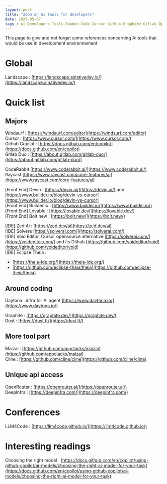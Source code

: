 ```yaml
---
layout: post
title: "Zoom on Ai tools for developers"
date: 2025-05-07
tags : Ai Developers Tools Zoomon Code Cursor Github Graphite Gitlab Openrouter Deepinfra Model Daytona Theia 
---
```


This page to give and not forget some references concerning Ai tools that would be use in development environnement

# Global

Landscape : [https://landscape.ainativedev.io/](https://landscape.ainativedev.io/)        

# Quick list

## Majors

Windsurf : [https://windsurf.com/editor](https://windsurf.com/editor)       
Cursor : [https://www.cursor.com/](https://www.cursor.com/)        
Github Copilot : [https://docs.github.com/en/copilot](https://docs.github.com/en/copilot)       
Gitlab Duo : [https://about.gitlab.com/gitlab-duo/](https://about.gitlab.com/gitlab-duo/)         

CodeRabbit [https://www.coderabbit.ai/](https://www.coderabbit.ai/)        
Raycast [https://www.raycast.com/core-features/ai](https://www.raycast.com/core-features/ai)        

[Front End] Devin : [https://devin.ai/](https://devin.ai/) and [https://www.builder.io/blog/devin-vs-cursor](https://www.builder.io/blog/devin-vs-cursor)      
[Front End] Builder.io : [https://www.builder.io/](https://www.builder.io/)        
[Front End] Lovable : [https://lovable.dev/](https://lovable.dev/)       
[Front End] Bolt new : [https://bolt.new/](https://bolt.new/)       

[IDE] Zed Ai : [https://zed.dev/ai](https://zed.dev/ai)      
[IDE] Solvere [https://solverai.com/](https://solverai.com/)  
[IDE] Void Editor, Cursor opensource alternative [https://solverai.com/](https://voideditor.com/) and its Github [https://github.com/voideditor/void](https://github.com/voideditor/void)        
[IDE] Eclipse Theia : 
* [https://theia-ide.org/](https://theia-ide.org/)     
* [https://github.com/eclipse-theia/theia](https://github.com/eclipse-theia/theia)     

## Around coding

Daytona : infra for Ai agent [https://www.daytona.io/](https://www.daytona.io/)        

Graphite : [https://graphite.dev/](https://graphite.dev/)         
Dust : [https://dust.tt/](https://dust.tt/)         

## More tool part

Maizai : [https://github.com/appclacks/maizai](https://github.com/appclacks/maizai)            
Cline : [https://github.com/cline/cline](https://github.com/cline/cline)       

## Unique api access

OpenRouter : [https://openrouter.ai/](https://openrouter.ai/)         
DeepInfra : [https://deepinfra.com/](https://deepinfra.com/)        

# Conferences

LLM4Code : [https://llm4code.github.io/](https://llm4code.github.io/)        

# Interesting readings

Choosing the right model : [https://docs.github.com/en/copilot/using-github-copilot/ai-models/choosing-the-right-ai-model-for-your-task](https://docs.github.com/en/copilot/using-github-copilot/ai-models/choosing-the-right-ai-model-for-your-task)        
